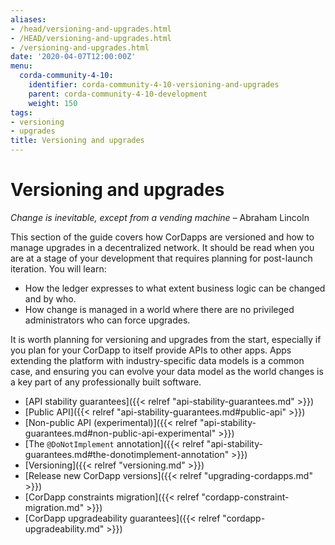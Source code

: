 ```yaml
---
aliases:
- /head/versioning-and-upgrades.html
- /HEAD/versioning-and-upgrades.html
- /versioning-and-upgrades.html
date: '2020-04-07T12:00:00Z'
menu:
  corda-community-4-10:
    identifier: corda-community-4-10-versioning-and-upgrades
    parent: corda-community-4-10-development
    weight: 150
tags:
- versioning
- upgrades
title: Versioning and upgrades
---
```



# Versioning and upgrades


*Change is inevitable, except from a vending machine*
– Abraham Lincoln


This section of the guide covers how CorDapps are versioned and how to manage upgrades in a decentralized network. It should be read when
you are at a stage of your development that requires planning for post-launch iteration. You will learn:

* How the ledger expresses to what extent business logic can be changed and by who.
* How change is managed in a world where there are no privileged administrators who can force upgrades.

It is worth planning for versioning and upgrades from the start, especially if you plan for your CorDapp to itself provide APIs to other
apps. Apps extending the platform with industry-specific data models is a common case, and ensuring you can evolve your data model as
the world changes is a key part of any professionally built software.

* [API stability guarantees]({{< relref "api-stability-guarantees.md" >}})
* [Public API]({{< relref "api-stability-guarantees.md#public-api" >}})
* [Non-public API (experimental)]({{< relref "api-stability-guarantees.md#non-public-api-experimental" >}})
* [The `@DoNotImplement` annotation]({{< relref "api-stability-guarantees.md#the-donotimplement-annotation" >}})
* [Versioning]({{< relref "versioning.md" >}})
* [Release new CorDapp versions]({{< relref "upgrading-cordapps.md" >}})
* [CorDapp constraints migration]({{< relref "cordapp-constraint-migration.md" >}})
* [CorDapp upgradeability guarantees]({{< relref "cordapp-upgradeability.md" >}})
